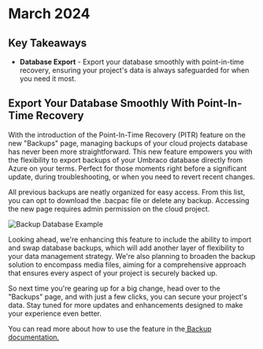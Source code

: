 # March 2024

## Key Takeaways

* **Database Export** - Export your database smoothly with point-in-time recovery, ensuring your project's data is always safeguarded for when you need it most.

## Export Your Database Smoothly With Point-In-Time Recovery

With the introduction of the Point-In-Time Recovery (PITR) feature on the new "Backups" page, managing backups of your cloud projects database has never been more straightforward. This new feature empowers you with the flexibility to export backups of your Umbraco database directly from Azure on your terms. Perfect for those moments right before a significant update, during troubleshooting, or when you need to revert recent changes.

All previous backups are neatly organized for easy access. From this list, you can opt to download the .bacpac file or delete any backup. Accessing the new page requires admin permission on the cloud project.

![Backup Database Example](../../images/BackupDbExample.gif)

Looking ahead, we're enhancing this feature to include the ability to import and swap database backups, which will add another layer of flexibility to your data management strategy. We're also planning to broaden the backup solution to encompass media files, aiming for a comprehensive approach that ensures every aspect of your project is securely backed up.

So next time you're gearing up for a big change, head over to the "Backups" page, and with just a few clicks, you can secure your project's data. Stay tuned for more updates and enhancements designed to make your experience even better.

You can read more about how to use the feature in the[ Backup documentation.](../../../build-and-customize-your-solution/ready-to-set-up-your-project/databases/backups.md#backup-on-umbraco-cloud)
